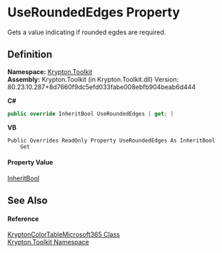 # UseRoundedEdges Property


Gets a value indicating if rounded egdes are required.



## Definition
**Namespace:** <a href="79d2eac2-21f4-54ff-7552-b20c33c30600.md">Krypton.Toolkit</a>  
**Assembly:** Krypton.Toolkit (in Krypton.Toolkit.dll) Version: 80.23.10.287+8d7660f9dc5efd033fabe008ebfb904beab6d444

**C#**
``` C#
public override InheritBool UseRoundedEdges { get; }
```
**VB**
``` VB
Public Overrides ReadOnly Property UseRoundedEdges As InheritBool
	Get
```



#### Property Value
<a href="60db1ece-3db4-87d6-8a1c-3999d61b06c0.md">InheritBool</a>

## See Also


#### Reference
<a href="327986f0-d030-03bf-62a7-75345c858c63.md">KryptonColorTableMicrosoft365 Class</a>  
<a href="79d2eac2-21f4-54ff-7552-b20c33c30600.md">Krypton.Toolkit Namespace</a>  
